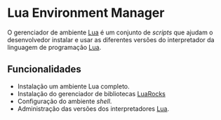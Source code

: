 Lua Environment Manager
=======================

O gerenciador de ambiente [Lua][1] é um conjunto de _scripts_ que ajudam o
desenvolvedor instalar e usar as diferentes versões do interpretador da
linguagem de programação [Lua][1].

## Funcionalidades

- Instalação um ambiente Lua completo.
- Instalação do gerenciador de bibliotecas [LuaRocks][2]
- Configuração do ambiente _shell_.
- Administração das versões dos interpretadores [Lua][1].

[1]: http://migre.me/amNMZ "Lua Programming Language"
[2]: http://migre.me/amNPN "Lua Rocks"


